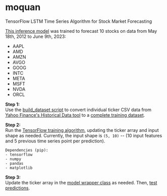 # moquan
TensorFlow LSTM Time Series Algorithm for Stock Market Forecasting

[This inference model](https://github.com/hershyz/moquan/releases/tag/v1) was trained to forecast 10 stocks on data from May 18th, 2012 to June 9th, 2023:
- AAPL
- AMD
- AMZN
- AVGO
- GOOG
- INTC
- META
- MSFT
- NVDA
- ORCL

**Step 1:**  
Use the [build_dataset script](https://github.com/hershyz/moquan/blob/main/build_dataset.py) to convert individual ticker CSV data from [Yahoo Finance's Historical Data tool](https://finance.yahoo.com/quote/MSFT/history?period1=511056000&period2=1686528000&interval=1d&filter=history&frequency=1d&includeAdjustedClose=true) to a [complete training dataset](https://github.com/hershyz/moquan/blob/main/stock_dataset.csv).

**Step 2:**  
Run the [TensorFlow training algorithm](https://github.com/hershyz/moquan/blob/main/training.py), updating the ticker array and input shape as needed. Currently, the input shape is ```(5, 10)``` -- (10 input features and 5 previous time series point per prediction).    

```
Dependencies (pip):
- tensorflow
- numpy
- pandas
- matplotlib
```

**Step 3:**  
Update the ticker array in the [model wrapper class](https://github.com/hershyz/moquan/blob/main/wrapper.py) as needed. Then, [test predictions](https://github.com/hershyz/moquan/blob/main/test_predictions.py).
